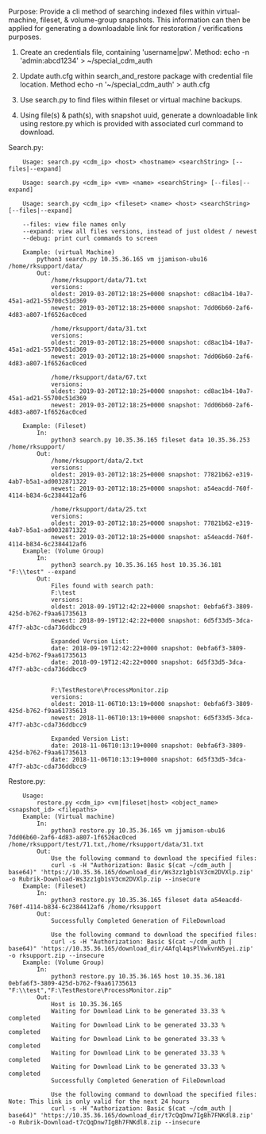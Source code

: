 Purpose: 
Provide a cli method of searching indexed files within virtual-machine, fileset, & volume-group snapshots. This information can then be applied 
for generating a downloadable link for restoration / verifications purposes. 

1. Create an credentials file, containing 'username|pw'. 
    Method: echo -n 'admin:abcd1234' > ~/special_cdm_auth

2. Update auth.cfg within search_and_restore package with credential file location. 
    Method echo -n '~/special_cdm_auth' > auth.cfg

3. Use search.py to find files within fileset or virtual machine backups.

4. Using file(s) & path(s), with snapshot uuid, generate a downloadable link using restore.py which is provided with associated curl command to download.

Search.py:

        Usage: search.py <cdm_ip> <host> <hostname> <searchString> [--files|--expand]

        Usage: search.py <cdm_ip> <vm> <name> <searchString> [--files|--expand]

        Usage: search.py <cdm_ip> <fileset> <name> <host> <searchString> [--files|--expand]

        --files: view file names only 
        --expand: view all files versions, instead of just oldest / newest
        --debug: print curl commands to screen

        Example: (virtual Machine)
            python3 search.py 10.35.36.165 vm jjamison-ubu16 /home/rksupport/data/
            Out:
                /home/rksupport/data/71.txt
                versions:
                oldest: 2019-03-20T12:18:25+0000 snapshot: cd8ac1b4-10a7-45a1-ad21-55700c51d369
                newest: 2019-03-20T12:18:25+0000 snapshot: 7dd06b60-2af6-4d83-a807-1f6526ac0ced 

                /home/rksupport/data/31.txt
                versions:
                oldest: 2019-03-20T12:18:25+0000 snapshot: cd8ac1b4-10a7-45a1-ad21-55700c51d369
                newest: 2019-03-20T12:18:25+0000 snapshot: 7dd06b60-2af6-4d83-a807-1f6526ac0ced 

                /home/rksupport/data/67.txt
                versions:
                oldest: 2019-03-20T12:18:25+0000 snapshot: cd8ac1b4-10a7-45a1-ad21-55700c51d369
                newest: 2019-03-20T12:18:25+0000 snapshot: 7dd06b60-2af6-4d83-a807-1f6526ac0ced 

        Example: (Fileset)
            In:
                python3 search.py 10.35.36.165 fileset data 10.35.36.253 /home/rksupport/ 
            Out:
                /home/rksupport/data/2.txt
                versions:
                oldest: 2019-03-20T12:18:25+0000 snapshot: 77821b62-e319-4ab7-b5a1-ad0032871322
                newest: 2019-03-20T12:18:25+0000 snapshot: a54eacdd-760f-4114-b834-6c2384412af6 

                /home/rksupport/data/25.txt
                versions:
                oldest: 2019-03-20T12:18:25+0000 snapshot: 77821b62-e319-4ab7-b5a1-ad0032871322
                newest: 2019-03-20T12:18:25+0000 snapshot: a54eacdd-760f-4114-b834-6c2384412af6
        Example: (Volume Group)
            In:
                python3 search.py 10.35.36.165 host 10.35.36.181 "F:\\test" --expand
            Out:
                Files found with search path:
                F:\test
                versions:
                oldest: 2018-09-19T12:42:22+0000 snapshot: 0ebfa6f3-3809-425d-b762-f9aa61735613
                newest: 2018-09-19T12:42:22+0000 snapshot: 6d5f33d5-3dca-47f7-ab3c-cda736ddbcc9 

                Expanded Version List:
                date: 2018-09-19T12:42:22+0000 snapshot: 0ebfa6f3-3809-425d-b762-f9aa61735613
                date: 2018-09-19T12:42:22+0000 snapshot: 6d5f33d5-3dca-47f7-ab3c-cda736ddbcc9


                F:\TestRestore\ProcessMonitor.zip
                versions:
                oldest: 2018-11-06T10:13:19+0000 snapshot: 0ebfa6f3-3809-425d-b762-f9aa61735613
                newest: 2018-11-06T10:13:19+0000 snapshot: 6d5f33d5-3dca-47f7-ab3c-cda736ddbcc9 

                Expanded Version List:
                date: 2018-11-06T10:13:19+0000 snapshot: 0ebfa6f3-3809-425d-b762-f9aa61735613
                date: 2018-11-06T10:13:19+0000 snapshot: 6d5f33d5-3dca-47f7-ab3c-cda736ddbcc9

Restore.py:

        Usage:
            restore.py <cdm_ip> <vm|fileset|host> <object_name> <snapshot_id> <filepaths>
        Example: (Virtual machine)
            In:
                python3 restore.py 10.35.36.165 vm jjamison-ubu16 7dd06b60-2af6-4d83-a807-1f6526ac0ced /home/rksupport/test/71.txt,/home/rksupport/data/31.txt
            Out:
                Use the following command to download the specified files: 
                curl -s -H "Authorization: Basic $(cat ~/cdm_auth | base64)" 'https://10.35.36.165/download_dir/Ws3zz1gb1sV3cm2DVXlp.zip' -o Rubrik-Download-Ws3zz1gb1sV3cm2DVXlp.zip --insecure
        Example: (Fileset)
            In:
                python3 restore.py 10.35.36.165 fileset data a54eacdd-760f-4114-b834-6c2384412af6 /home/rksupport
            Out:
                Successfully Completed Generation of FileDownload

                Use the following command to download the specified files: 
                curl -s -H "Authorization: Basic $(cat ~/cdm_auth | base64)" 'https://10.35.36.165/download_dir/4Afql4qsPlVwkvnN5yei.zip' -o rksupport.zip --insecure
        Example: (Volume Group)
            In:
                python3 restore.py 10.35.36.165 host 10.35.36.181 0ebfa6f3-3809-425d-b762-f9aa61735613 "F:\\test","F:\TestRestore\ProcessMonitor.zip"
            Out:
                Host is 10.35.36.165
                Waiting for Download Link to be generated 33.33 % completed
                Waiting for Download Link to be generated 33.33 % completed
                Waiting for Download Link to be generated 33.33 % completed
                Waiting for Download Link to be generated 33.33 % completed
                Waiting for Download Link to be generated 33.33 % completed
                Successfully Completed Generation of FileDownload
                
                Use the following command to download the specified files: Note: This link is only valid for the next 24 hours
                curl -s -H "Authorization: Basic $(cat ~/cdm_auth | base64)" 'https://10.35.36.165/download_dir/t7cQqDnw7IgBh7FNKdl8.zip' -o Rubrik-Download-t7cQqDnw7IgBh7FNKdl8.zip --insecure



